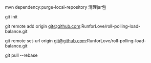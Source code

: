 mvn dependency:purge-local-repository 清理jar包

git init

git remote add origin git@github.com:RunforLove/roll-polling-load-balance.git 

git remote set-url origin git@github.com:RunforLove/roll-polling-load-balance.git 

git pull --rebase

